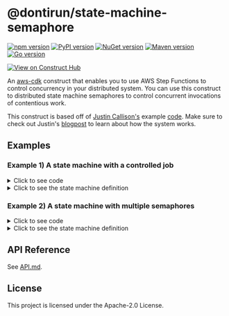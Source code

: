 # @dontirun/state-machine-semaphore

[![npm version](https://img.shields.io/npm/v/@dontirun/state-machine-semaphore.svg)](https://img.shields.io/npm/v/@dontirun/state-machine-semaphore)
[![PyPI version](https://img.shields.io/pypi/v/state-machine-semaphore.svg)](https://pypi.org/project/state-machine-semaphore)
[![NuGet version](https://img.shields.io/nuget/v/Dontirun.StateMachineSemaphore)](https://www.nuget.org/packages/Dontirun.StateMachineSemaphore)
[![Maven version](https://img.shields.io/maven-central/v/io.github.dontirun/statemachinesemaphore)](https://search.maven.org/artifact/io.github.dontirun/statemachinesemaphore)
[![Go version](https://pkg.go.dev/badge/github.com/dontirun/state-machine-semaphore-go.svg)](https://pkg.go.dev/github.com/dontirun/state-machine-semaphore-go)

[![View on Construct Hub](https://constructs.dev/badge?package=%40dontirun%2Fstate-machine-semaphore)](https://constructs.dev/packages/@dontirun/state-machine-semaphore)

An [aws-cdk](https://github.com/aws/aws-cdk) construct that enables you to use AWS Step Functions to control concurrency in your distributed system. You can use this construct to distributed state machine semaphores to control concurrent invocations of contentious work.

This construct is based off of [Justin Callison's](https://github.com/JustinCallison) example [code](https://github.com/aws-samples/aws-stepfunctions-examples/blob/main/sam/app-control-concurrency-with-dynamodb/statemachines/dynamodb-semaphore.asl.json). Make sure to check out Justin's [blogpost](https://aws.amazon.com/blogs/compute/controlling-concurrency-in-distributed-systems-using-aws-step-functions/) to learn about how the system works.

## Examples

### Example 1) A state machine with a controlled job

<details><summary>Click to see code</summary>

```python
import { Function } from 'aws-cdk-lib/aws-lambda';
import { Duration, Stack, StackProps } from 'aws-cdk-lib';
import { StateMachine, Succeed, Wait, WaitTime } from 'aws-cdk-lib/aws-stepfunctions';
import { LambdaInvoke } from 'aws-cdk-lib/aws-stepfunctions-tasks';
import { Construct } from 'constructs';
import { Semaphore } from '@dontirun/state-machine-semaphore';


export class CdkTestStack extends Stack {
  constructor(scope: Construct, id: string, props?: StackProps) {
    super(scope, id, props);

    const contestedJob = new LambdaInvoke(this, 'ContestedJobPart1', {
      lambdaFunction: Function.fromFunctionName(this, 'JobFunctionPart1', 'cool-function'),
    }).next(new Wait(this, 'Wait', { time: WaitTime.duration(Duration.seconds(7)) }))
      .next(new Wait(this, 'AnotherWait', { time: WaitTime.duration(Duration.seconds(7)) }))
      .next(new Wait(this, 'YetAnotherWait', { time: WaitTime.duration(Duration.seconds(7)) }));

    const afterContestedJob = new Succeed(this, 'Succeed');

    const stateMachineFragment = new Semaphore(stack, 'Semaphore', { lockName: 'life', limit: 42, job: contestedJob, nextState: afterContestedJob });

    new StateMachine(this, 'StateMachine', {
      definition: stateMachineFragment,
    });
  }
}
```

</details><details><summary>Click to see the state machine definition</summary>

![Example 1 Definition](./images/Example1_Graph_Edit.png)

</details>

### Example 2) A state machine with multiple semaphores

<details><summary>Click to see code</summary>

```python
import { Function } from 'aws-cdk-lib/aws-lambda';
import { Duration, Stack, StackProps } from 'aws-cdk-lib';
import { StateMachine, Succeed, Wait, WaitTime } from 'aws-cdk-lib/aws-stepfunctions';
import { LambdaInvoke } from 'aws-cdk-lib/aws-stepfunctions-tasks';
import { Construct } from 'constructs';
import { Semaphore } from '@dontirun/state-machine-semaphore';


export class CdkTestStack extends Stack {
  constructor(scope: Construct, id: string, props?: StackProps) {
    super(scope, id, props);

    const contestedJob = new LambdaInvoke(this, 'ContestedJobPart1', {
      lambdaFunction: Function.fromFunctionName(this, 'JobFunctionPart1', 'cool-function'),
    })
    const notContestedJob = new LambdaInvoke(this, 'NotContestedJob', {
      lambdaFunction: Function.fromFunctionName(this, 'NotContestedJobFunction', 'cooler-function'),
    })
    const contestedJob2 = new LambdaInvoke(this, 'ContestedJobPart2', {
      lambdaFunction: Function.fromFunctionName(this, 'JobFunctionPart2', 'coolest-function'),
    })
    const afterContestedJob2 = new Succeed(this, 'Succeed');

    const definition = new Semaphore(stack, 'Semaphore', { lockName: 'life', limit: 42, job: contestedJob, nextState: notContestedJob })
      .next(new Semaphore(stack, 'Semaphore2', { lockName: 'liberty', limit: 7, job: contestedJob2, nextState: afterContestedJob2 }));

    new StateMachine(this, 'StateMachine', {
      definition: definition,
    });
  }
}
```

</details><details><summary>Click to see the state machine definition</summary>

![Example 2 Definition](./images/Example2_Graph_Edit.png)

</details>

## API Reference

See [API.md](./API.md).

## License

This project is licensed under the Apache-2.0 License.
